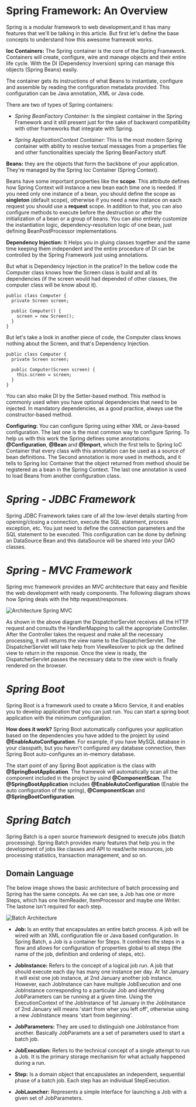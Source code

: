 # **Spring Framework: An Overview**
Spring is a modular framework to web development,and it has many features that we'll be talking in this article. But first let's define the base concepts to understand how this awesome framewok works.

**Ioc Containers:** The Spring container is the core of the Spring Framework. Containers will create, configure, wire and manage objects and their entire life cycle. With the DI (Dependency Inversion) spring can manage this objects (Spring Beans) easily.

The container gets its instructions of what Beans to instantiate, configure and assemble by reading the configuration metadata provided. This configuration can be Java annotation, XML or Java code.

There are two of types of Spring containers:

- *Spring BeanFactory Container:* 
  Is the simplest container in the Spring Framework and it still present just for the sake of backward compatibility with other frameworks that integrate with Spring.

- *Spring ApplicationContext Container:* 
  This is the most modern Spring container with ability to resolve textual messages from a properties file and other functionalities specialy the Spring BeanFactory stuff.

**Beans:** they are the objects that form the backbone of your application. They're managed by the Spring Ioc Container (Spring Context). 

Beans have some important properties like the **scope**. This attribute defines how Spring Context will instance a new bean each time one is needed. If you need only one instance of a bean, you should define the scope as **singleton** (default scope), otherwise if you need a new instance on each request you should use a **request** scope. In addition to that, you can also configure methods to execute before the destruction or after the initialization of a bean or a group of beans. You can also entirely customize the instantiation logic, dependency-resolution logic of one bean, just defining BeanPostProcessor implementations.

**Dependency Injection:** It Helps you in gluing classes together and the same time keeping them independent and the entire procedure of DI can be controlled by the Spring Framework just using annotations. 

But what is Dependency Injection in the pratice?
In the bellow code the Computer class knows how the Screen class is build and all its dependencies (if the screen would had depended of other classes, the computer class will be know about it).

    public class Computer {
      private Screen screen;
      
      public Computer() {
        screen = new Screen();
      }
    }


But let's take a look in another piece of code, the Computer class knows nothing about the Screen, and that's Dependency Injection.

    public class Computer {
      private Screen screen;
      
      public Computer(Screen screen) {
        this.screen = screen;
      }
    }

You can also make DI by the Setter-based method. This method is commonly used when you have optional dependencies that need to be injected. In mandatory dependencies, as a good practice, always use the constructor-based method.

**Configuring:** You can configure Spring using either XML or Java-based configuration. The last one is the most common way to configure Spring. To help us with this work the Spring defines some annotations: **@Configuration**, **@Bean** and **@Import**, which the first tells to Spring IoC Container that every class with this annotation can be used as a source of bean definitions. The Second annotation is more used in methods, and it tells to Spring Ioc Container that the object returned from method should be registered as a bean in the Spring Context. The last one annotation is used to load Beans from another configuration class.

# *Spring - JDBC Framework*
Spring JDBC Framework takes care of all the low-level details starting from opening/closing a connection, execute the SQL statement, process exception, etc. You just need to define the connection parameters and the SQL statement to be executed. This configuration can be done by defining an DataSource Bean and this dataSource will be shared into your DAO classes.

# *Spring - MVC Framework*

Spring mvc framework provides an MVC architecture that easy and flexible the web development with ready components. The following diagram shows how Spring deals with the http request/responses.

![Architecture Spring MVC](https://www.tutorialspoint.com/spring/images/spring_dispatcherservlet.png)

As shown in the above diagram the DispatcherServlet receives all the HTTP request and consults the HandlerMapping to call the appropriate Controller. After the Controller takes the request and make all the necessary processing, it will returns the view name to the DispatcherServlet. The DispatcherServlet will take help from ViewResolver to pick up the defined view to return in the response. Once the view is ready, the DispatcherServlet passes the necessary data to the view wich is finally rendered on the browser.

# *Spring Boot*

Spring Boot is a framework used to create a Micro Service, it and enables you to develop application that you can just run. You can start a spring boot application with the minimum configuration.

**How does it work?**
Spring Boot automatically configures your application based on the dependencies you have added to the project by usind **@EnableAutoConfiguration**. For example, if you have MySQL database in your classpath, but you haven't configured any database connection, then Spring Boot auto-configures an in-memory database.

The start point of any Spring Boot application is the class with **@SpringBootApplication**. The framewok will automatically scan all the component included in the project by usind **@ComponentScan**. The **@SpringBootApplication** includes **@EnableAutoConfiguration** (Enable the auto configuration of the spring), **@ComponentScan** and **@SpringBootConfiguration**.


# *Spring Batch*

Spring Batch is a open source framework designed to execute jobs (batch processing). Spring Batch provides many features that help you in the development of jobs like classes and API to read/write resources, job processing statistics, transaction management, and so on.

## **Domain Language**

The below image shows the basic architecture of batch processing and Spring has the same concepts. As we can see, a Job has one or more Steps, which has one ItemReader, ItemProcessor and maybe one Writer. The lastone isn't required for each step.

![Batch Architecture](https://docs.spring.io/spring-batch/trunk/reference/html/images/spring-batch-reference-model.png)



-  **Job:** Is an entity that encapsulates an entire batch process. A job will be wired with an XML configuration file or Java based configuration. In Spring Batch, a Job is a container for Steps. It combines the steps in a flow and allows for configuration of properties global to all steps (the name of the job, definition and ordering of steps, etc).

- **JobInstance:** Refers to the concept of a logical job run. A job that should execute each day has many one instance per day. At 1st January it will exist one job instance, at 2nd January another job instance. However, each JobInstance can have multiple JobExecution and one JobInstance corresponding to a particular Job and identifying JobParameters can be running at a given time. Using the ExecutionContext of the JobInstance of 1st January in the JobInstance of 2nd January will means 'start from wher you left off', otherwise using a new JobInstance means 'start from beginning'.

- **JobParameters:** They are used to distinguish one JobInstance from another. Basically JobParamets are a set of parameters used to start a batch job.

- **JobExecution:** Refers to the technical concept of a single attempt to run a Job. It is the primary storage mechanism for what actually happened during a run.

- **Step:** Is a domain object that encapuslates an independent, sequential phase of a batch job. Each step has an individual StepExecution.

- **JobLauncher:** Represents a simple interface for launching a Job with a given set of JobParameters.